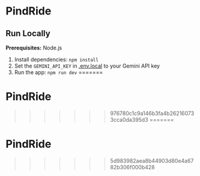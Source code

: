 # PindRide

## Run Locally

**Prerequisites:** Node.js

1. Install dependencies:
   `npm install`
2. Set the `GEMINI_API_KEY` in [.env.local](.env.local) to your Gemini API key
3. Run the app:
   `npm run dev`
=======
# PindRide
>>>>>>> 976780c1c9a146b3fa4b262160733cca0da395d3
=======
# PindRide
>>>>>>> 5d983982aea8b44903d80e4a6782b306f000b428
